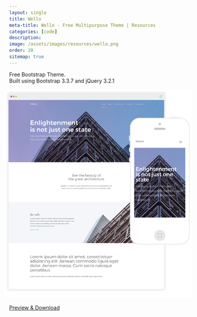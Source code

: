 ```yaml
---
layout: single
title: Wello
meta-title: Wello - Free Multipurpose Theme | Resources
categories: [code]
description: 
image: /assets/images/resources/wello.png
order: 20
sitemap: true
---
```


Free Bootstrap Theme. <br />Built using Bootstrap 3.3.7 and jQuery 3.2.1

<img src="/assets/images/resources/wello.png" class="img-responsive" alt="Wello - Free Multipurpose Theme" style="margin-left: -12px;">

<a href="/demo/wello" target="_blank" class="btn btn-fill btn-large">Preview & Download</a>